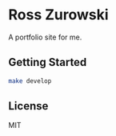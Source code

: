 # Ross Zurowski

A portfolio site for me.

## Getting Started

```bash
make develop
```

## License

MIT
